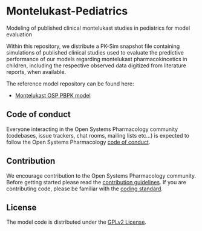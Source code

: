 # Montelukast-Pediatrics

Modeling of published clinical montelukast studies in pediatrics for model evaluation

Within this repository, we distribute a PK-Sim snapshot file containing simulations of published clinical studies used to evaluate the predictive performance of our models regarding montelukast pharmacokincetics in children, including the respective observed data digitized from literature reports, when available.

The reference model repository can be found here:

- [Montelukast OSP PBPK model](https://github.com/Open-Systems-Pharmacology/Montelukast-Model)

## Code of conduct
Everyone interacting in the Open Systems Pharmacology community (codebases, issue trackers, chat rooms, mailing lists etc...) is expected to follow the Open Systems Pharmacology [code of conduct](https://github.com/Open-Systems-Pharmacology/Suite/blob/master/CODE_OF_CONDUCT.md#contributor-covenant-code-of-conduct).

## Contribution
We encourage contribution to the Open Systems Pharmacology community. Before getting started please read the [contribution guidelines](https://github.com/Open-Systems-Pharmacology/Suite/blob/master/CONTRIBUTING.md#ways-to-contribute). If you are contributing code, please be familiar with the [coding standard](https://github.com/Open-Systems-Pharmacology/Suite/blob/master/CODING_STANDARDS.md#visual-studio-settings).

## License
The model code is distributed under the [GPLv2 License](https://github.com/Open-Systems-Pharmacology/Suite/blob/develop/LICENSE).

